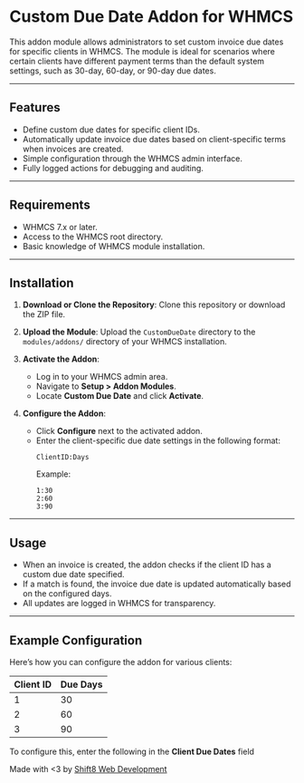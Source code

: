 # Custom Due Date Addon for WHMCS

This addon module allows administrators to set custom invoice due dates for specific clients in WHMCS. The module is ideal for scenarios where certain clients have different payment terms than the default system settings, such as 30-day, 60-day, or 90-day due dates.

---

## Features

- Define custom due dates for specific client IDs.
- Automatically update invoice due dates based on client-specific terms when invoices are created.
- Simple configuration through the WHMCS admin interface.
- Fully logged actions for debugging and auditing.

---

## Requirements

- WHMCS 7.x or later.
- Access to the WHMCS root directory.
- Basic knowledge of WHMCS module installation.

---

## Installation

1. **Download or Clone the Repository**:
   Clone this repository or download the ZIP file.

2. **Upload the Module**:
   Upload the `CustomDueDate` directory to the `modules/addons/` directory of your WHMCS installation.

3. **Activate the Addon**:
   - Log in to your WHMCS admin area.
   - Navigate to **Setup > Addon Modules**.
   - Locate **Custom Due Date** and click **Activate**.

4. **Configure the Addon**:
   - Click **Configure** next to the activated addon.
   - Enter the client-specific due date settings in the following format:
     ```
     ClientID:Days
     ```
     Example:
     ```
     1:30
     2:60
     3:90
     ```

---

## Usage

- When an invoice is created, the addon checks if the client ID has a custom due date specified.
- If a match is found, the invoice due date is updated automatically based on the configured days.
- All updates are logged in WHMCS for transparency.

---

## Example Configuration

Here’s how you can configure the addon for various clients:

| Client ID | Due Days |
|-----------|----------|
| 1         | 30       |
| 2         | 60       |
| 3         | 90       |

To configure this, enter the following in the **Client Due Dates** field


Made with <3 by [Shift8 Web Development](https://shift8web.ca)
